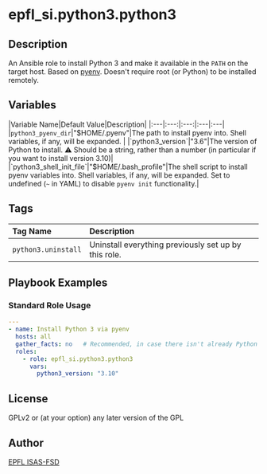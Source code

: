 # epfl_si.python3.python3

## Description

An Ansible role to install Python 3 and make it available in the `PATH` on the target host. Based on [pyenv](https://github.com/pyenv/pyenv). Doesn't require root (or Python) to be installed remotely.

## Variables

|Variable Name|Default Value|Description|
|:---|:---:|:---:|:---|:---|
|`python3_pyenv_dir`|"$HOME/.pyenv"|The path to install pyenv into. Shell variables, if any, will be expanded. |
|`python3_version`|"3.6"|The version of Python to install. ⚠ Should be a string, rather than a number (in particular if you want to install version 3.10)|
|`python3_shell_init_file`|"$HOME/.bash_profile"|The shell script to install pyenv variables into. Shell variables, if any, will be expanded. Set to undefined (`~` in YAML) to disable `pyenv init` functionality.|

## Tags

|Tag  Name|Description|
|:---|:---|
|`python3.uninstall`|Uninstall everything previously set up by this role.|


## Playbook Examples

### Standard Role Usage

```yaml
---
- name: Install Python 3 via pyenv
  hosts: all
  gather_facts: no   # Recommended, in case there isn't already Python 3 on the other end
  roles:
    - role: epfl_si.python3.python3
      vars:
        python3_version: "3.10"
```

## License

GPLv2 or (at your option) any later version of the GPL

## Author

[EPFL ISAS-FSD](mailto:isas-fsd@groupes.epfl.ch)
